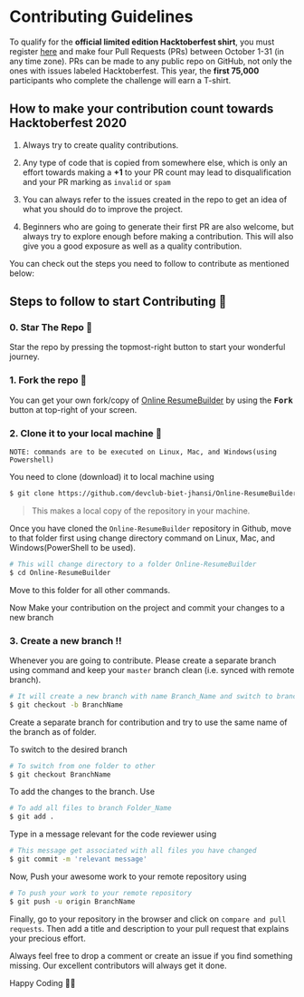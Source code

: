 # Contributing Guidelines

To qualify for the __official limited edition Hacktoberfest shirt__, you must register [here](https://hacktoberfest.digitalocean.com/) and make four Pull Requests (PRs) between October 1-31 (in any time zone). PRs can be made to any public repo on GitHub, not only the ones with issues labeled Hacktoberfest. 
This year, the __first 75,000__ participants who complete the challenge will earn a T-shirt.

## How to make your contribution count towards Hacktoberfest 2020

1. Always try to create quality contributions.

2. Any type of code that is copied from somewhere else, which is only an effort towards making a <b>+1</b> to your PR count may lead to disqualification and your PR marking as `invalid` or `spam`

3. You can always refer to the issues created in the repo to get an idea of what you should do to improve the project.

4. Beginners who are going to generate their first PR are also welcome, but always try to explore enough before making a contribution. This will also give you a good exposure as well as a quality contribution.

You can check out the steps you need to follow to contribute as mentioned below:


## Steps to follow to start Contributing :scroll:

### 0. Star The Repo :star2:

Star the repo by pressing the topmost-right button to start your wonderful journey.


### 1. Fork the repo :fork_and_knife:

You can get your own fork/copy of  <a href="https://github.com/devclub-biet-jhansi/Online-ResumeBuilder">Online ResumeBuilder</a> by using the <kbd><b>Fork</b></kbd> button at top-right of your screen.


### 2. Clone it to your local machine :busts_in_silhouette:

`NOTE: commands are to be executed on Linux, Mac, and Windows(using Powershell)`

You need to clone (download) it to local machine using

```sh
$ git clone https://github.com/devclub-biet-jhansi/Online-ResumeBuilder.git
```

> This makes a local copy of the repository in your machine.

Once you have cloned the ` Online-ResumeBuilder ` repository in Github, move to that folder first using change directory command on Linux, Mac, and Windows(PowerShell to be used).

```sh
# This will change directory to a folder Online-ResumeBuilder
$ cd Online-ResumeBuilder
```

Move to this folder for all other commands.

Now Make your contribution on the project and commit your changes to a new branch

### 3. Create a new branch :bangbang:

Whenever you are going to contribute. Please create a separate branch using command and keep your `master` branch clean (i.e. synced with remote branch).

```sh
# It will create a new branch with name Branch_Name and switch to branch Folder_Name
$ git checkout -b BranchName
```

Create a separate branch for contribution and try to use the same name of the branch as of folder.

To switch to the desired branch

```sh
# To switch from one folder to other
$ git checkout BranchName
```

To add the changes to the branch. Use

```sh
# To add all files to branch Folder_Name
$ git add .
```

Type in a message relevant for the code reviewer using

```sh
# This message get associated with all files you have changed
$ git commit -m 'relevant message'
```

Now, Push your awesome work to your remote repository using

```sh
# To push your work to your remote repository
$ git push -u origin BranchName
```

Finally, go to your repository in the browser and click on `compare and pull requests`.
Then add a title and description to your pull request that explains your precious effort.

 Always feel free to drop a comment or create an issue if you find something missing. Our excellent contributors will always get it done.
 
 Happy Coding 🎉🎉

